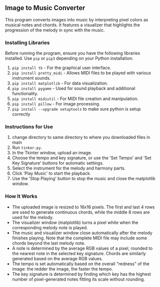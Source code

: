 
## Image to Music Converter

This program converts images into music by interpreting pixel colors as musical notes and chords. It features a visualizer that highlights the progression of the melody in sync with the music.

### Installing Libraries

Before running the program, ensure you have the following libraries installed. Use `pip` or `pip3` depending on your Python installation:

1. `pip install tk` - For the graphical user interface.
2. `pip install pretty_midi` - Allows MIDI files to be played with various instrument sounds.
3. `pip install matplotlib` - For data visualization.
4. `pip install pygame` - Used for sound playback and additional functionality.
5. `pip install midiutil` - For MIDI file creation and manipulation.
6. `pip install pillow` - For image processing.
7. `pip install --upgrade setuptools` to make sure python is setup correctly

### Instructions for Use
1. change directory to same directory to where you downloaded files in main
2. Run `tinker.py`.
3. In the Tkinter window, upload an image.
4. Choose the tempo and key signature, or use the 'Set Tempo' and 'Set Key Signature' buttons for automatic settings.
5. Select the instrument for the melody and harmony parts.
6. Click 'Play Music' to start the playback.
7. Use the 'Stop Playing' button to stop the music and close the matplotlib window.

### How It Works

- The uploaded image is resized to 16x16 pixels. The first and last 4 rows are used to generate continuous chords, while the middle 8 rows are used for the melody.
- The visualizer window (matplotlib) turns a pixel white when the corresponding melody note is played.
- The music and visualizer window close automatically after the melody finishes playing. Note that the complete MIDI file may include some chords beyond the last melody note.
- A note is determined by the average RGB values of a pixel, rounded to the nearest note in the selected key signature. Chords are similarly generated based on the average RGB values.
- The tempo is set automatically based on the overall "redness" of the image: the redder the image, the faster the tempo.
- The key signature is determined by finding which key has the highest number of pixel-generated notes fitting its scale without rounding.
